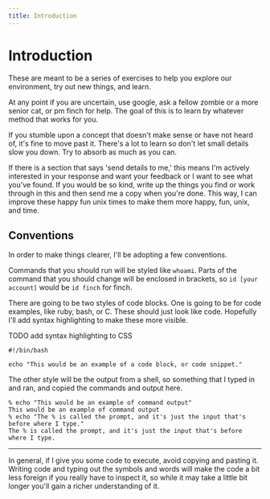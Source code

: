 ```yaml
---
title: Introduction
---
```


Introduction
============

These are meant to be a series of exercises to help you explore our environment,
try out new things, and learn.

At any point if you are uncertain, use google, ask a fellow zombie or a more
senior cat, or pm finch for help. The goal of this is to learn by whatever
method that works for you.

If you stumble upon a concept that doesn't make sense or have not heard of, it's
fine to move past it. There's a lot to learn so don't let small details slow you
down. Try to absorb as much as you can.

If there is a section that says 'send details to me,' this means I'm actively
interested in your response and want your feedback or I want to see what you've
found. If you would be so kind, write up the things you find or work through in
this and then send me a copy when you're done. This way, I can improve these
happy fun unix times to make them more happy, fun, unix, and time.

Conventions
-----------

In order to make things clearer, I'll be adopting a few conventions.

Commands that you should run will be styled like `whoami`. Parts of the
command that you should change will be enclosed in brackets, so `id [your
account]` would be `id finch` for finch.

There are going to be two styles of code blocks. One is going to be for
code examples, like ruby, bash, or C. These should just look like code.
Hopefully I'll add syntax highlighting to make these more visible.

TODO add syntax highlighting to CSS

    #!/bin/bash

    echo "This would be an example of a code block, or code snippet."

The other style will be the output from a shell, so something that I typed in
and ran, and copied the commands and output here.

    % echo "This would be an example of command output"
    This would be an example of command output
    % echo "The % is called the prompt, and it's just the input that's before where I type."
    The % is called the prompt, and it's just the input that's before where I type.

- - -

In general, if I give you some code to execute, avoid copying and pasting it.
Writing code and typing out the symbols and words will make the code a bit less
foreign if you really have to inspect it, so while it may take a little bit
longer you'll gain a richer understanding of it.
